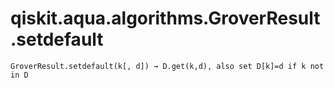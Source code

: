 # qiskit.aqua.algorithms.GroverResult.setdefault

`GroverResult.setdefault(k[, d]) → D.get(k,d), also set D[k]=d if k not in D`
